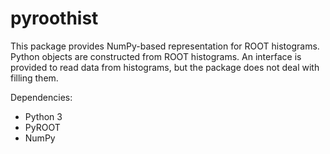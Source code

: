 # pyroothist

This package provides NumPy-based representation for ROOT histograms. Python objects are constructed from ROOT histograms. An interface is provided to read data from histograms, but the package does not deal with filling them.

Dependencies:

 * Python 3
 * PyROOT
 * NumPy
